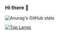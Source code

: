 ### Hi there 👋

![Anurag's GitHub stats](https://github-readme-stats.vercel.app/api?username=fyenne&count_private=true&show_icons=true&theme=dracula)



[![Top Langs](https://github-readme-stats.vercel.app/api/top-langs/?username=fyenne)](https://github.com/fyenne/github-readme-stats)


<!--
**fyenne/fyenne** is a ✨ _special_ ✨ repository because its `README.md` (this file) appears on your GitHub profile.

Here are some ideas to get you started:

- 🔭 I’m currently working on ...
- 🌱 I’m currently learning ...
- 👯 I’m looking to collaborate on ...
- 🤔 I’m looking for help with ...
- 💬 Ask me about ...
- 📫 How to reach me: ...
- 😄 Pronouns: ...
- ⚡ Fun fact: ...
-->
